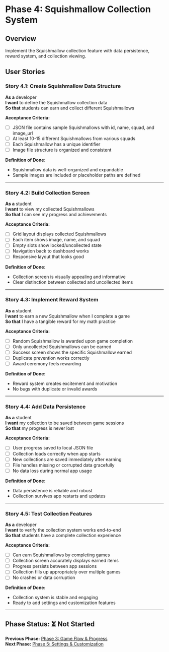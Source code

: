 # Phase 4: Squishmallow Collection System

## Overview
Implement the Squishmallow collection feature with data persistence, reward system, and collection viewing.

## User Stories

### Story 4.1: Create Squishmallow Data Structure
**As a** developer  
**I want** to define the Squishmallow collection data  
**So that** students can earn and collect different Squishmallows  

**Acceptance Criteria:**
- [ ] JSON file contains sample Squishmallows with id, name, squad, and image_url
- [ ] At least 10-15 different Squishmallows from various squads
- [ ] Each Squishmallow has a unique identifier
- [ ] Image file structure is organized and consistent

**Definition of Done:**
- Squishmallow data is well-organized and expandable
- Sample images are included or placeholder paths are defined

---

### Story 4.2: Build Collection Screen
**As a** student  
**I want** to view my collected Squishmallows  
**So that** I can see my progress and achievements  

**Acceptance Criteria:**
- [ ] Grid layout displays collected Squishmallows
- [ ] Each item shows image, name, and squad
- [ ] Empty slots show locked/uncollected state
- [ ] Navigation back to dashboard works
- [ ] Responsive layout that looks good

**Definition of Done:**
- Collection screen is visually appealing and informative
- Clear distinction between collected and uncollected items

---

### Story 4.3: Implement Reward System
**As a** student  
**I want** to earn a new Squishmallow when I complete a game  
**So that** I have a tangible reward for my math practice  

**Acceptance Criteria:**
- [ ] Random Squishmallow is awarded upon game completion
- [ ] Only uncollected Squishmallows can be earned
- [ ] Success screen shows the specific Squishmallow earned
- [ ] Duplicate prevention works correctly
- [ ] Award ceremony feels rewarding

**Definition of Done:**
- Reward system creates excitement and motivation
- No bugs with duplicate or invalid awards

---

### Story 4.4: Add Data Persistence
**As a** student  
**I want** my collection to be saved between game sessions  
**So that** my progress is never lost  

**Acceptance Criteria:**
- [ ] User progress saved to local JSON file
- [ ] Collection loads correctly when app starts
- [ ] New collections are saved immediately after earning
- [ ] File handles missing or corrupted data gracefully
- [ ] No data loss during normal app usage

**Definition of Done:**
- Data persistence is reliable and robust
- Collection survives app restarts and updates

---

### Story 4.5: Test Collection Features
**As a** developer  
**I want** to verify the collection system works end-to-end  
**So that** students have a complete collection experience  

**Acceptance Criteria:**
- [ ] Can earn Squishmallows by completing games
- [ ] Collection screen accurately displays earned items
- [ ] Progress persists between app sessions
- [ ] Collection fills up appropriately over multiple games
- [ ] No crashes or data corruption

**Definition of Done:**
- Collection system is stable and engaging
- Ready to add settings and customization features

---

## Phase Status: ⏳ Not Started

**Previous Phase:** [Phase 3: Game Flow & Progress](./phase-3-game-flow.md)  
**Next Phase:** [Phase 5: Settings & Customization](./phase-5-settings.md)